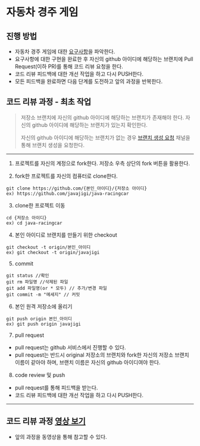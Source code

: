# 자동차 경주 게임
## 진행 방법
* 자동차 경주 게임에 대한 [요구사항](https://nextstep.camp/courses/-KtTrisFbiAQW0Sgo7SV/-KtTwBuUZ1LpPGD3vc8o/lessons)을 파악한다.
* 요구사항에 대한 구현을 완료한 후 자신의 github 아이디에 해당하는 브랜치에 Pull Request(이하 PR)를 통해 코드 리뷰 요청을 한다.
* 코드 리뷰 피드백에 대한 개선 작업을 하고 다시 PUSH한다.
* 모든 피드백을 완료하면 다음 단계를 도전하고 앞의 과정을 반복한다.

## 코드 리뷰 과정 - 최초 작업
> 저장소 브랜치에 자신의 github 아이디에 해당하는 브랜치가 존재해야 한다. 자신의 github 아이디에 해당하는 브랜치가 있는지 확인한다.
>
> 자신의 github 아이디에 해당하는 브랜치가 없는 경우 [브랜치 생성 요청](https://codesquad-members.slack.com/messages/C74HH4RJ8/) 채널을 통해 브랜치 생성을 요청한다.

----
1. 프로젝트를 자신의 계정으로 fork한다. 저장소 우측 상단의 fork 버튼을 활용한다.

2. fork한 프로젝트를 자신의 컴퓨터로 clone한다.
```
git clone https://github.com/{본인_아이디}/{저장소 아이디}
ex) https://github.com/javajigi/java-racingcar
```

3. clone한 프로젝트 이동
```
cd {저장소 아이디}
ex) cd java-racingcar
```

4. 본인 아이디로 브랜치를 만들기 위한 checkout
```
git checkout -t origin/본인_아이디
ex) git checkout -t origin/javajigi
```

5. commit
```
git status //확인
git rm 파일명 //삭제된 파일
git add 파일명(or * 모두) // 추가/변경 파일
git commit -m "메세지" // 커밋
```

6. 본인 원격 저장소에 올리기
```
git push origin 본인_아이디
ex) git push origin javajigi
```

7. pull request
* pull request는 github 서비스에서 진행할 수 있다.
* pull request는 반드시 original 저장소의 브랜치와 fork한 자신의 저장소 브랜치 이름이 같아야 하며, 브랜치 이름은 자신의 github 아이디여야 한다.

8. code review 및 push
* pull request를 통해 피드백을 받는다.
* 코드 리뷰 피드백에 대한 개선 작업을 하고 다시 PUSH한다.

----
## 코드 리뷰 과정 [영상 보기](https://youtu.be/ZSZoaG0PqLg)
* 앞의 과정을 동영상을 통해 참고할 수 있다.